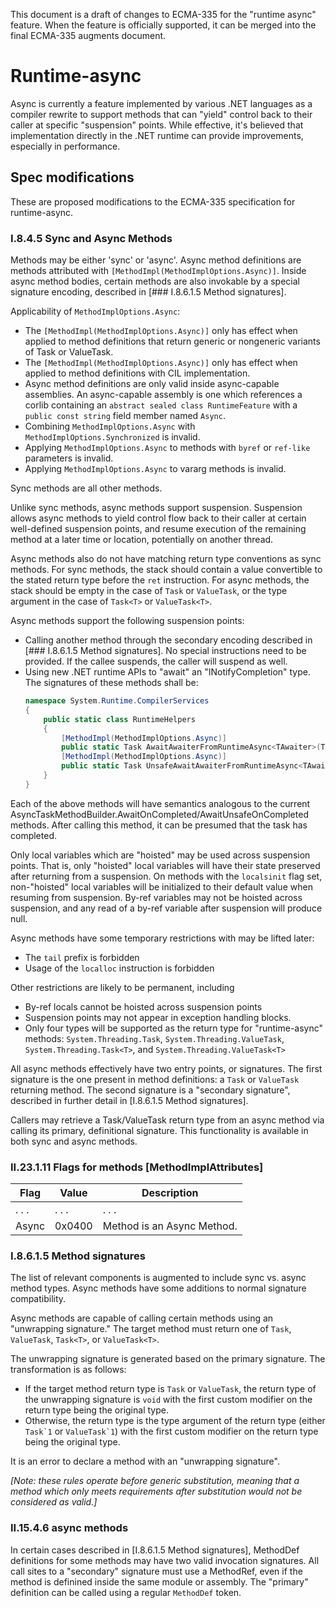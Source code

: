
This document is a draft of changes to ECMA-335 for the "runtime async" feature. When the feature is officially supported, it can be merged into the final ECMA-335 augments document.

# Runtime-async

Async is currently a feature implemented by various .NET languages as a compiler rewrite to support methods that can "yield" control back to their caller at specific "suspension" points. While effective, it's believed that implementation directly in the .NET runtime can provide improvements, especially in performance.

## Spec modifications

These are proposed modifications to the ECMA-335 specification for runtime-async.

### I.8.4.5 Sync and Async Methods

Methods may be either 'sync' or 'async'. Async method definitions are methods attributed with `[MethodImpl(MethodImplOptions.Async)]`. Inside async method bodies, certain methods are also invokable by a special signature encoding, described in [### I.8.6.1.5 Method signatures].

Applicability of `MethodImplOptions.Async`:
* The `[MethodImpl(MethodImplOptions.Async)]` only has effect when applied to method definitions that return generic or nongeneric variants of Task or ValueTask.
* The `[MethodImpl(MethodImplOptions.Async)]` only has effect when applied to method definitions with CIL implementation.
* Async method definitions are only valid inside async-capable assemblies. An async-capable assembly is one which references a corlib containing an `abstract sealed class RuntimeFeature` with a `public const string` field member named `Async`.
* Combining `MethodImplOptions.Async` with `MethodImplOptions.Synchronized` is invalid.
* Applying `MethodImplOptions.Async` to methods with `byref` or `ref-like` parameters is invalid.
* Applying `MethodImplOptions.Async` to vararg methods is invalid.

Sync methods are all other methods.

Unlike sync methods, async methods support suspension. Suspension allows async methods to yield control flow back to their caller at certain well-defined suspension points, and resume execution of the remaining method at a later time or location, potentially on another thread.

Async methods also do not have matching return type conventions as sync methods. For sync methods, the stack should contain a value convertible to the stated return type before the `ret` instruction. For async methods, the stack should be empty in the case of `Task` or `ValueTask`, or the type argument in the case of `Task<T>` or `ValueTask<T>`.

Async methods support the following suspension points:

* Calling another method through the secondary encoding described in [### I.8.6.1.5 Method signatures]. No special instructions need to be provided. If the callee suspends, the caller will suspend as well.
* Using new .NET runtime APIs to "await" an "INotifyCompletion" type. The signatures of these methods shall be:
  ```C#
  namespace System.Runtime.CompilerServices
  {
      public static class RuntimeHelpers
      {
          [MethodImpl(MethodImplOptions.Async)]
          public static Task AwaitAwaiterFromRuntimeAsync<TAwaiter>(TAwaiter awaiter) where TAwaiter : INotifyCompletion { ... }
          [MethodImpl(MethodImplOptions.Async)]
          public static Task UnsafeAwaitAwaiterFromRuntimeAsync<TAwaiter>(TAwaiter awaiter) where TAwaiter : ICriticalNotifyCompletion
      }
  }
  ```

Each of the above methods will have semantics analogous to the current AsyncTaskMethodBuilder.AwaitOnCompleted/AwaitUnsafeOnCompleted methods. After calling this method, it can be presumed that the task has completed.

Only local variables which are "hoisted" may be used across suspension points. That is, only "hoisted" local variables will have their state preserved after returning from a suspension. On methods with the `localsinit` flag set, non-"hoisted" local variables will be initialized to their default value when resuming from suspension. By-ref variables may not be hoisted across suspension, and any read of a by-ref variable after suspension will produce null.

Async methods have some temporary restrictions with may be lifted later:
* The `tail` prefix is forbidden
* Usage of the `localloc` instruction is forbidden

Other restrictions are likely to be permanent, including
* By-ref locals cannot be hoisted across suspension points
* Suspension points may not appear in exception handling blocks.
* Only four types will be supported as the return type for "runtime-async" methods: `System.Threading.Task`, `System.Threading.ValueTask`, `System.Threading.Task<T>`, and `System.Threading.ValueTask<T>`

All async methods effectively have two entry points, or signatures. The first signature is the one present in method definitions: a `Task` or `ValueTask` returning method. The second signature is a "secondary signature", described in further detail in [I.8.6.1.5 Method signatures].

Callers may retrieve a Task/ValueTask return type from an async method via calling its primary, definitional signature. This functionality is available in both sync and async methods.

### II.23.1.11 Flags for methods [MethodImplAttributes]

| Flag  | Value | Description |
| ------------- | ------------- | ------------- |
| . . . | . . . | . . . |
|Async |0x0400 |Method is an Async Method.|

### I.8.6.1.5 Method signatures

The list of relevant components is augmented to include sync vs. async method types. Async methods have some additions to normal signature compatibility.

Async methods are capable of calling certain methods using an "unwrapping signature." The target method must return one of `Task`, `ValueTask`, `Task<T>`, or `ValueTask<T>`.

The unwrapping signature is generated based on the primary signature. The transformation is as follows:
* If the target method return type is `Task` or `ValueTask`, the return type of the unwrapping signature is `void` with the first custom modifier on the return type being the original type.
* Otherwise, the return type is the type argument of the return type (either ``Task`1`` or ``ValueTask`1``) with the first custom modifier on the return type being the original type.

It is an error to declare a method with an "unwrapping signature".

_[Note: these rules operate before generic substitution, meaning that a method which only meets requirements after substitution would not be considered as valid.]_

### II.15.4.6 async methods

In certain cases described in [I.8.6.1.5 Method signatures], MethodDef definitions for some methods may have two valid invocation signatures. All call sites to a "secondary" signature must use a MethodRef, even if the method is definined inside the same module or assembly. The "primary" definition can be called using a regular `MethodDef` token.
